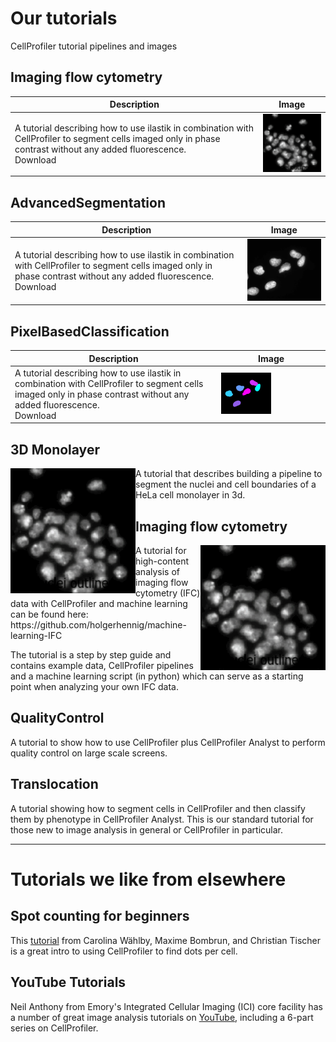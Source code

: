 # Our tutorials
CellProfiler tutorial pipelines and images


## Imaging flow cytometry

| Description | Image |
|---|---|
| A tutorial describing how to use ilastik in combination with CellProfiler to segment cells imaged only in phase contrast without any added fluorescence.<br> Download | <img src="Revitalize_example_pipelines/giftry2.gif" width="200"> |


## AdvancedSegmentation

| Description | Image |
|---|---|
| A tutorial describing how to use ilastik in combination with CellProfiler to segment cells imaged only in phase contrast without any added fluorescence.<br> Download | <img src="assets/img/specklesab_1.gif" width="300"> |


## PixelBasedClassification

| Description | Image |
|---|---|
|A tutorial describing how to use ilastik in combination with CellProfiler to segment cells imaged only in phase contrast without any added fluorescence.<br> Download|<img src="assets/img/specklescd_1.gif" width="50%"> |  


## 3D Monolayer

<img align="left" src="Revitalize_example_pipelines/giftry2.gif" width="200">

A tutorial that describes building a pipeline to segment the nuclei and cell boundaries of a HeLa cell monolayer in 3d. 

## Imaging flow cytometry

<img align="right" src="Revitalize_example_pipelines/giftry2.gif" width="200">
A tutorial for high-content analysis of imaging flow cytometry (IFC) data with CellProfiler and machine learning can be found here:
https://github.com/holgerhennig/machine-learning-IFC

The tutorial is a step by step guide and contains example data, CellProfiler pipelines and a machine learning script (in python) which can serve as a starting point when analyzing your own IFC data.
## QualityControl

A tutorial to show how to use CellProfiler plus CellProfiler Analyst to perform quality control on large scale screens.

## Translocation

A tutorial showing how to segment cells in CellProfiler and then classify them by phenotype in CellProfiler Analyst.  This is our standard tutorial for those new to image analysis in general or CellProfiler in particular.


-----
# Tutorials we like from elsewhere

## Spot counting for beginners

This [tutorial](https://github.com/tischi/cellprofiler-practical-NeuBIAS-Lisbon-2017/blob/master/practical-handout.md) from Carolina Wählby, Maxime Bombrun, and Christian Tischer is a great intro to using CellProfiler to find dots per cell.

## YouTube Tutorials

Neil Anthony from Emory's Integrated Cellular Imaging (ICI) core facility has a number of great image analysis tutorials on [YouTube](https://www.youtube.com/watch?v=IXsTba9Nxok&list=PL5Edc1v41fyBlbysy_1750IiT2xk6sDqO), including a 6-part series on CellProfiler.

